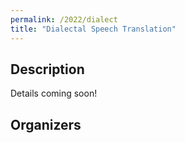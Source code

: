 ```yaml
---
permalink: /2022/dialect
title: "Dialectal Speech Translation"
---
```


## Description

Details coming soon!

<!-- the task, the languages, and the type of data -->


## Organizers

<!-- list of names and affiliations -->


<!-- Markdown notes: comments can be formed as above; bulleted lines start with a - ; if you want to have a line break either put a blank line in between the text or leave two spaces at the end of the line -->

